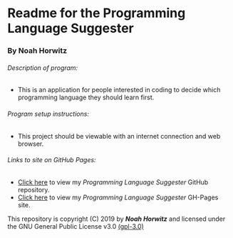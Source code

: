 # **Readme** for the **Programming Language Suggester**
### By Noah Horwitz

###### Description of program:
  * This is an application for people interested in coding to decide which programming language they should learn first.


###### Program setup instructions:
  * This project should be viewable with an internet connection and web browser.


###### Links to site on GitHub Pages:
  * [Click here](https://github.com/00noah/PL-Suggester) to view my _Programming Language Suggester_ GitHub repository.
  * [Click here](https://00noah.github.io/PL-Suggester) to view my _Programming Language Suggester_ GH-Pages site.


This repository is copyright (C) 2019 by **_Noah Horwitz_** and licensed under the GNU General Public License v3.0 [(gpl-3.0)](https://www.gnu.org/licenses/gpl-3.0.en.html)
